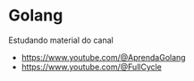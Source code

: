 # Golang
Estudando material do canal 
- https://www.youtube.com/@AprendaGolang
- https://www.youtube.com/@FullCycle

